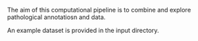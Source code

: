 The aim of this computational pipeline is to combine and explore pathological annotatiosn and data.

An example dataset is provided in the input directory. 
